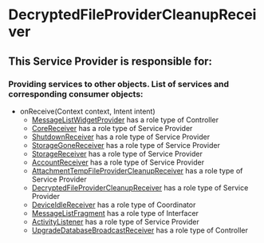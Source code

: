 # DecryptedFileProviderCleanupReceiver
## This Service Provider is responsible for:
### Providing services to other objects. List of services and corresponding consumer objects: 
* onReceive(Context context, Intent intent)
	* [MessageListWidgetProvider](../Controllers/MessageListWidgetProvider.md) has a role type of Controller
	* [CoreReceiver](../ServiceProviders/CoreReceiver.md) has a role type of Service Provider
	* [ShutdownReceiver](../ServiceProviders/ShutdownReceiver.md) has a role type of Service Provider
	* [StorageGoneReceiver](../ServiceProviders/StorageGoneReceiver.md) has a role type of Service Provider
	* [StorageReceiver](../ServiceProviders/StorageReceiver.md) has a role type of Service Provider
	* [AccountReceiver](../ServiceProviders/AccountReceiver.md) has a role type of Service Provider
	* [AttachmentTempFileProviderCleanupReceiver](../ServiceProviders/AttachmentTempFileProviderCleanupReceiver.md) has a role type of Service Provider
	* [DecryptedFileProviderCleanupReceiver](../ServiceProviders/DecryptedFileProviderCleanupReceiver.md) has a role type of Service Provider
	* [DeviceIdleReceiver](../Coordinators/DeviceIdleReceiver.md) has a role type of Coordinator
	* [MessageListFragment](../Interfacers/MessageListFragment.md) has a role type of Interfacer
	* [ActivityListener](../ServiceProviders/ActivityListener.md) has a role type of Service Provider
	* [UpgradeDatabaseBroadcastReceiver](../Controllers/UpgradeDatabaseBroadcastReceiver.md) has a role type of Controller
